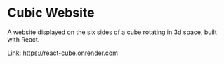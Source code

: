 # Cubic Website

A website displayed on the six sides of a cube rotating in 3d space, built with React.

Link: https://react-cube.onrender.com
